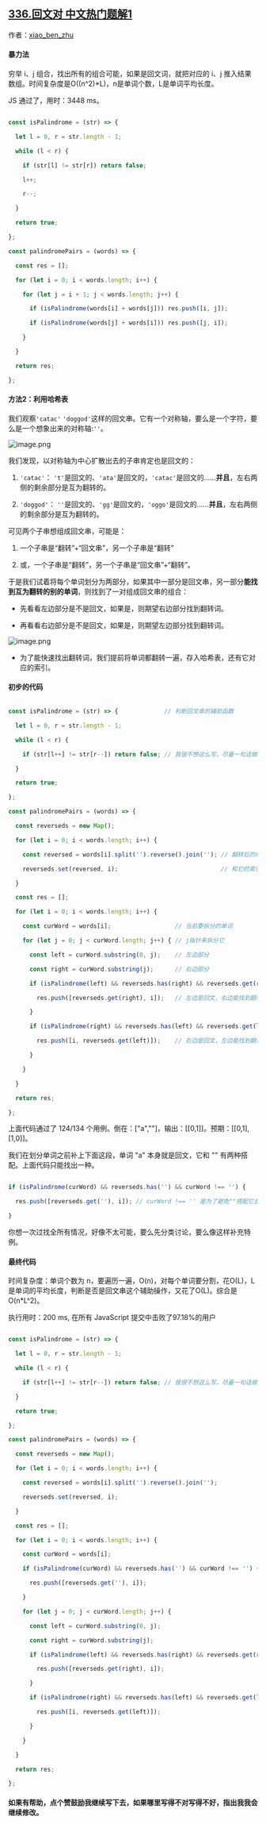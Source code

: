 ## [336.回文对 中文热门题解1](https://leetcode.cn/problems/palindrome-pairs/solutions/100000/tu-jie-zhua-zhu-hui-wen-chuan-te-dian-dui-dan-ci-j)

作者：[xiao_ben_zhu](https://leetcode.cn/u/xiao_ben_zhu)
#### 暴力法
穷举 i、j 组合，找出所有的组合可能，如果是回文词，就把对应的 i、j 推入结果数组。时间复杂度是O((n^2)*L)，n是单词个数，L是单词平均长度。
JS 通过了，用时：3448 ms。
```js
const isPalindrome = (str) => {
  let l = 0, r = str.length - 1;
  while (l < r) {
    if (str[l] != str[r]) return false;
    l++;
    r--;
  }
  return true;
};
const palindromePairs = (words) => {
  const res = [];
  for (let i = 0; i < words.length; i++) {
    for (let j = i + 1; j < words.length; j++) {
      if (isPalindrome(words[i] + words[j])) res.push([i, j]);
      if (isPalindrome(words[j] + words[i])) res.push([j, i]);
    }
  }
  return res;
};
```
#### 方法2：利用哈希表

我们观察`'catac'` `'doggod'`这样的回文串。它有一个对称轴，要么是一个字符，要么是一个想象出来的对称轴:`''`。
![image.png](https://pic.leetcode-cn.com/2aae03adb830336da3162bedd753b94d1d4811411d956fab4b48a326cafee904-image.png)

我们发现，以对称轴为中心扩散出去的子串肯定也是回文的：

1. `'catac'`： `'t'`是回文的、`'ata'`是回文的，`'catac'`是回文的……**并且**，左右两侧的剩余部分是互为翻转的。
2. `'doggod'`： `''`是回文的、`'gg'`是回文的，`'oggo'`是回文的……**并且**，左右两侧的剩余部分是互为翻转的。

可见两个子串想组成回文串，可能是：
1. 一个子串是“翻转”+“回文串”，另一个子串是“翻转”
2. 或，一个子串是“翻转”，另一个子串是“回文串”+“翻转”。

于是我们试着将每个单词划分为两部分，如果其中一部分是回文串，另一部分**能找到互为翻转的别的单词**，则找到了一对组成回文串的组合：


- 先看看左边部分是不是回文，如果是，则期望右边部分找到翻转词。
 - 再看看右边部分是不是回文，如果是，则期望左边部分找到翻转词。



![image.png](https://pic.leetcode-cn.com/d6b3c6aea8cd04ef3cc85957a22b40a3e037742f248bd03be9a7af98c33e1fc1-image.png)
- 为了能快速找出翻转词，我们提前将单词都翻转一遍，存入哈希表，还有它对应的索引。
#### 初步的代码
```js
const isPalindrome = (str) => {             // 判断回文串的辅助函数
  let l = 0, r = str.length - 1;
  while (l < r) {
    if (str[l++] != str[r--]) return false; // 我很不想这么写，尽量一句话做一件事吧
  }
  return true;
};
const palindromePairs = (words) => {
  const reverseds = new Map();
  for (let i = 0; i < words.length; i++) {
    const reversed = words[i].split('').reverse().join(''); // 翻转后的单词
    reverseds.set(reversed, i);                             // 和它的索引，存入map
  }
  const res = [];
  for (let i = 0; i < words.length; i++) {
    const curWord = words[i];                  // 当前要拆分的单词
    for (let j = 0; j < curWord.length; j++) { // j指针来拆分它
      const left = curWord.substring(0, j);    // 左边部分
      const right = curWord.substring(j);      // 右边部分
      if (isPalindrome(left) && reverseds.has(right) && reverseds.get(right) !== i) {
        res.push([reverseds.get(right), i]);   // 左边是回文，右边能找到翻转且不是自己
      }
      if (isPalindrome(right) && reverseds.has(left) && reverseds.get(left) !== i) {
        res.push([i, reverseds.get(left)]);    // 右边是回文，左边能找到翻转且不是自己
      }
    }
  }
  return res;
};
```
上面代码通过了 124/134 个用例。倒在：["a",""]，输出：[[0,1]]。预期：[[0,1],[1,0]]。

我们在划分单词之前补上下面这段，单词 "a" 本身就是回文，它和 "" 有两种搭配。上面代码只能找出一种。
```js
if (isPalindrome(curWord) && reverseds.has('') && curWord !== '') {
  res.push([reverseds.get(''), i]); // curWord !== '' 是为了避免""搭配它自己
}
```
你想一次过找全所有情况，好像不太可能，要么先分类讨论，要么像这样补充特例。
#### 最终代码
时间复杂度：单词个数为 n，要遍历一遍，O(n)，对每个单词要分割，花O(L)，L是单词的平均长度，判断是否是回文串这个辅助操作，又花了O(L)。综合是 O(n*L^2)。

执行用时：200 ms, 在所有 JavaScript 提交中击败了97.18%的用户
```js
const isPalindrome = (str) => {
  let l = 0, r = str.length - 1;
  while (l < r) {
    if (str[l++] != str[r--]) return false; // 我很不想这么写，尽量一句话做一件事吧
  }
  return true;
};
const palindromePairs = (words) => {
  const reverseds = new Map();
  for (let i = 0; i < words.length; i++) {
    const reversed = words[i].split('').reverse().join('');
    reverseds.set(reversed, i);
  }
  const res = [];
  for (let i = 0; i < words.length; i++) {
    const curWord = words[i];
    if (isPalindrome(curWord) && reverseds.has('') && curWord !== '') {
      res.push([reverseds.get(''), i]);
    }
    for (let j = 0; j < curWord.length; j++) {
      const left = curWord.substring(0, j);
      const right = curWord.substring(j);
      if (isPalindrome(left) && reverseds.has(right) && reverseds.get(right) !== i) {
        res.push([reverseds.get(right), i]);
      }
      if (isPalindrome(right) && reverseds.has(left) && reverseds.get(left) !== i) {
        res.push([i, reverseds.get(left)]);
      }
    }
  }
  return res;
};
```

#### 如果有帮助，点个赞鼓励我继续写下去，如果哪里写得不对写得不好，指出我我会继续修改。